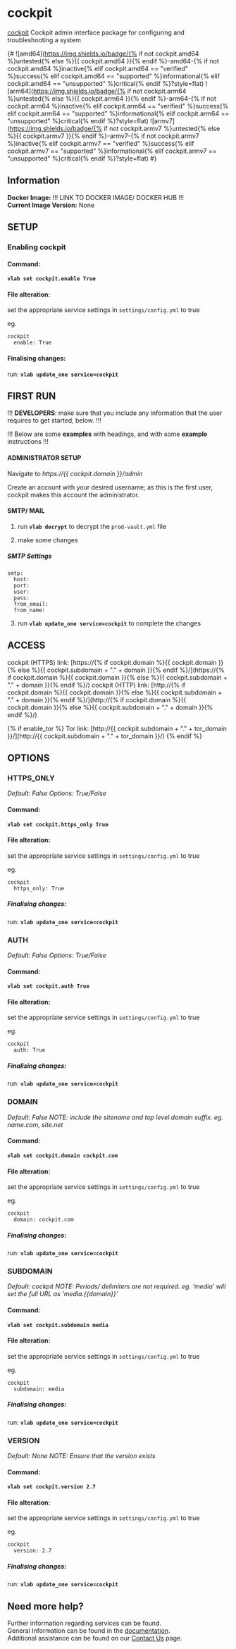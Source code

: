 # cockpit

[cockpit](https://cockpit-project.org) Cockpit admin interface package for configuring and troubleshooting a system

{# ![amd64](https://img.shields.io/badge/{% if not cockpit.amd64 %}untested{% else %}{{ cockpit.amd64 }}{% endif %}-amd64-{% if not cockpit.amd64 %}inactive{% elif cockpit.amd64 == "verified" %}success{% elif cockpit.amd64 == "supported" %}informational{% elif cockpit.amd64 == "unsupported" %}critical{% endif %}?style=flat)
![arm64](https://img.shields.io/badge/{% if not cockpit.arm64 %}untested{% else %}{{ cockpit.arm64 }}{% endif %}-arm64-{% if not cockpit.arm64 %}inactive{% elif cockpit.arm64 == "verified" %}success{% elif cockpit.arm64 == "supported" %}informational{% elif cockpit.arm64 == "unsupported" %}critical{% endif %}?style=flat)
![armv7](https://img.shields.io/badge/{% if not cockpit.armv7 %}untested{% else %}{{ cockpit.armv7 }}{% endif %}-armv7-{% if not cockpit.armv7 %}inactive{% elif cockpit.armv7 == "verified" %}success{% elif cockpit.armv7 == "supported" %}informational{% elif cockpit.armv7 == "unsupported" %}critical{% endif %}?style=flat) #}

## Information


**Docker Image:** !!! LINK TO DOCKER IMAGE/ DOCKER HUB !!!  
**Current Image Version:** None

## SETUP

### Enabling cockpit

#### Command:

**`vlab set cockpit.enable True`**

#### File alteration:

set the appropriate service settings in `settings/config.yml` to true

eg.
```
cockpit
  enable: True
```

#### Finalising changes:

run: **`vlab update_one service=cockpit`**

## FIRST RUN

!!! **DEVELOPERS**: make sure that you include any information that the user requires to get started, below. !!!

!!! Below are some **examples** with headings, and with some **example** instructions !!!

#### ADMINISTRATOR SETUP

Navigate to *https://{{ cockpit.domain }}/admin*

Create an account with your desired username; as this is the first user, cockpit makes this account the administrator.

#### SMTP/ MAIL

1. run **`vlab decrypt`** to decrypt the `prod-vault.yml` file

2. make some changes


##### SMTP Settings
```
smtp:
  host:
  port:
  user:
  pass:
  from_email:
  from_name:
```

3. run **`vlab update_one service=cockpit`** to complete the changes


## ACCESS

cockpit (HTTPS) link: [https://{% if cockpit.domain %}{{ cockpit.domain }}{% else %}{{ cockpit.subdomain + "." + domain }}{% endif %}/](https://{% if cockpit.domain %}{{ cockpit.domain }}{% else %}{{ cockpit.subdomain + "." + domain }}{% endif %}/)
cockpit (HTTP) link: [http://{% if cockpit.domain %}{{ cockpit.domain }}{% else %}{{ cockpit.subdomain + "." + domain }}{% endif %}/](http://{% if cockpit.domain %}{{ cockpit.domain }}{% else %}{{ cockpit.subdomain + "." + domain }}{% endif %}/)

{% if enable_tor %}
Tor link: [http://{{ cockpit.subdomain + "." + tor_domain }}/](http://{{ cockpit.subdomain + "." + tor_domain }}/)
{% endif %}

## OPTIONS

### HTTPS_ONLY
*Default: False*
*Options: True/False*

#### Command:

**`vlab set cockpit.https_only True`**

#### File alteration:

set the appropriate service settings in `settings/config.yml` to true

eg.
```
cockpit
  https_only: True
```

##### Finalising changes:

run: **`vlab update_one service=cockpit`**

### AUTH
*Default: False*
*Options: True/False*

#### Command:

**`vlab set cockpit.auth True`**

#### File alteration:

set the appropriate service settings in `settings/config.yml` to true

eg.
```
cockpit
  auth: True
```

##### Finalising changes:

run: **`vlab update_one service=cockpit`**

### DOMAIN
*Default: False*
*NOTE: include the sitename and top level domain suffix. eg. name.com, site.net*

#### Command:

**`vlab set cockpit.domain cockpit.com`**

#### File alteration:

set the appropriate service settings in `settings/config.yml` to true

eg.
```
cockpit
  domain: cockpit.com
```

##### Finalising changes:

run: **`vlab update_one service=cockpit`**

### SUBDOMAIN
*Default: cockpit*
*NOTE: Periods/ delimiters are not required. eg. 'media' will set the full URL as 'media.{{domain}}'*

#### Command:

**`vlab set cockpit.subdomain media`**

#### File alteration:

set the appropriate service settings in `settings/config.yml` to true

eg.
```
cockpit
  subdomain: media
```

##### Finalising changes:

run: **`vlab update_one service=cockpit`**

### VERSION
*Default: None*
*NOTE: Ensure that the version exists*

#### Command:

**`vlab set cockpit.version 2.7`**

#### File alteration:

set the appropriate service settings in `settings/config.yml` to true

eg.
```
cockpit
  version: 2.7
```

##### Finalising changes:

run: **`vlab update_one service=cockpit`**

## Need more help?
Further information regarding services can be found. \
General Information can be found in the [documentation](https://docs.vivumlab.com). \
Additional assistance can be found on our [Contact Us](https://docs.vivumlab.com/Contact-us) page.
